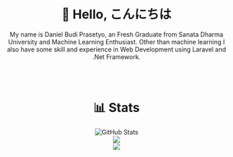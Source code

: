 <div align="center">
  
<!--  About Me  -->
  <h1>👋 Hello, こんにちは</h1>
  <p>
    My name is Daniel Budi Prasetyo, an Fresh Graduate from Sanata Dharma University and Machine Learning Enthusiast. Other than machine learning I also have some skill and experience in Web Development using Laravel and .Net Framework.
  </p>
  
  <br><br>
  
<!--  Skill  -->
<!--   <h1>📖 Skills</h1>
  <p>
    <img src="https://skillicons.dev/icons?i=tensorflow,laravel,mysql" />
  </p>
  
  <br><br> -->
  
<!--  Github Stats  -->
  <h1>📊 Stats</h1>
  <img src="https://streak-stats.demolab.com?user=danielprasetyo7952&theme=tokyonight&hide_border=true" alt="GitHub Stats" /><br>
  <img src="https://github-readme-stats.vercel.app/api?username=danielprasetyo7952&show_icons=true&theme=tokyonight&hide_border=true" /><br>
  <img src="https://github-readme-stats.vercel.app/api/top-langs/?username=danielprasetyo7952&layout=compact&theme=tokyonight&hide_border=true">
</div>
